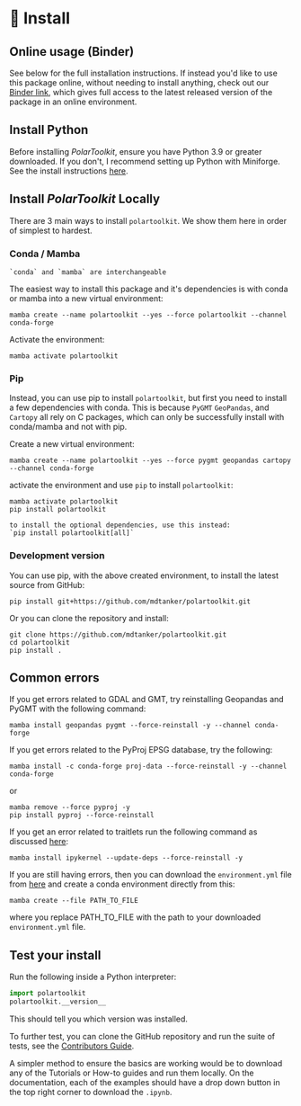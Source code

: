 # 🚀 Install

## Online usage (Binder)

See below for the full installation instructions. If instead you'd like to use this package online, without needing to install anything, check out our [Binder link](https://mybinder.org/v2/gh/mdtanker/polartoolkit-binder/main?urlpath=git-pull%3Frepo%3Dhttps%253A%252F%252Fgithub.com%252Fmdtanker%252Fpolartoolkit%26urlpath%3Dtree%252Fpolartoolkit%252Fdocs%252Fgallery%26branch%3Dmain), which gives full access to the latest released version of the package in an online environment.

## Install Python

Before installing _PolarToolkit_, ensure you have Python 3.9 or greater downloaded.
If you don't, I recommend setting up Python with Miniforge.
See the install instructions [here](https://github.com/conda-forge/miniforge).

## Install _PolarToolkit_ Locally

There are 3 main ways to install `polartoolkit`. We show them here in order of simplest to hardest.

### Conda / Mamba

```{note}
`conda` and `mamba` are interchangeable
```

The easiest way to install this package and it's dependencies is with conda or mamba into a new virtual environment:

```
mamba create --name polartoolkit --yes --force polartoolkit --channel conda-forge
```

Activate the environment:

```
mamba activate polartoolkit
```

### Pip

Instead, you can use pip to install `polartoolkit`, but first you need to install a few dependencies with conda.
This is because `PyGMT` `GeoPandas`, and `Cartopy` all rely on C packages, which can only be successfully install with conda/mamba and not with pip.

Create a new virtual environment:

```
mamba create --name polartoolkit --yes --force pygmt geopandas cartopy --channel conda-forge
```

activate the environment and use `pip` to install `polartoolkit`:

```
mamba activate polartoolkit
pip install polartoolkit
```

```{note}
to install the optional dependencies, use this instead:
`pip install polartoolkit[all]`
```

### Development version

You can use pip, with the above created environment, to install the latest source from GitHub:

    pip install git+https://github.com/mdtanker/polartoolkit.git

Or you can clone the repository and install:

    git clone https://github.com/mdtanker/polartoolkit.git
    cd polartoolkit
    pip install .

## Common errors

If you get errors related to GDAL and GMT, try reinstalling Geopandas and PyGMT with the following command:

    mamba install geopandas pygmt --force-reinstall -y --channel conda-forge

If you get errors related to the PyProj EPSG database, try the following:

    mamba install -c conda-forge proj-data --force-reinstall -y --channel conda-forge

or

    mamba remove --force pyproj -y
    pip install pyproj --force-reinstall

If you get an error related to traitlets run the following command as discussed [here](https://github.com/microsoft/vscode-jupyter/issues/5689#issuecomment-829538285):

    mamba install ipykernel --update-deps --force-reinstall -y

If you are still having errors, then you can download the `environment.yml` file from [here]() and create a conda environment directly from this:

    mamba create --file PATH_TO_FILE

where you replace PATH_TO_FILE with the path to your downloaded `environment.yml` file.

## Test your install

Run the following inside a Python interpreter:

```python
import polartoolkit
polartoolkit.__version__
```

This should tell you which version was installed.

To further test, you can clone the GitHub repository and run the suite of tests, see the [Contributors Guide](https://polartoolkit.readthedocs.io/en/latest/contributing.html).

A simpler method to ensure the basics are working would be to download any of the Tutorials or How-to guides and run them locally. On the documentation, each of the examples should have a drop down button in the top right corner to download the `.ipynb`.

